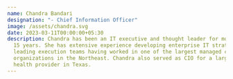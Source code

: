 ```yaml
---
name: Chandra Bandari
designation: "- Chief Information Officer"
image: /assets/chandra.svg
date: 2023-03-11T00:00:00+05:30
description: Chandra has been an IT executive and thought leader for more than
  15 years. She has extensive experience developing enterprise IT strategy and
  leading execution teams having worked in one of the largest managed care
  organizations in the Northeast. Chandra also served as CIO for a large mental
  health provider in Texas.
---
```

